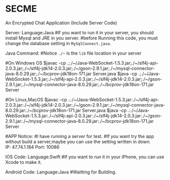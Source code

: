 # SECME
 An Encrypted Chat Application (Include Server Code)
 
Server:
  Language:Java
  #If you want to run it in your server, you should install Mysql and JRE in you server.
  #before Running this code, you must change the database setting in `MySqlConnect.java`.

  Java Command:
  #Notice
  `./~` is the `lib` file location in your server
  
  #On Windows OS
    $javac -cp .;./~/Java-WebSocket-1.5.3.jar;./~/slf4j-api-2.0.3.jar;./~/slf4j-jdk14-2.0.3.jar;./~/gson-2.9.1.jar;./~/mysql-connector-java-8.0.29.jar;./~/bcprov-jdk18on-171.jar Server.java
    $java -cp .;./~/Java-WebSocket-1.5.3.jar;./~/slf4j-api-2.0.3.jar;./~/slf4j-jdk14-2.0.3.jar;./~/gson-2.9.1.jar;./~/mysql-connector-java-8.0.29.jar;./~/bcprov-jdk18on-171.jar Server

  #On Linux,MacOS
    $javac -cp .:./~/Java-WebSocket-1.5.3.jar:./~/slf4j-api-2.0.3.jar:./~/slf4j-jdk14-2.0.3.jar:./~/gson-2.9.1.jar:./~/mysql-connector-java-8.0.29.jar:./~/bcprov-jdk18on-171.jar Server.java
    $java -cp .:./~/Java-WebSocket-1.5.3.jar:./~/slf4j-api-2.0.3.jar:./~/slf4j-jdk14-2.0.3.jar:./~/gson-2.9.1.jar:./~/mysql-connector-java-8.0.29.jar:./~/bcprov-jdk18on-171.jar Server
  
  
#APP
  Notice:
  #I have running a server for test.
  #If you want try the app without build a server,maybe you can use the setting written in down.  
    IP: 47.74.1.184  Port: 10086
   
  IOS Code:
    Language:Swift
    #If you want to run it in your iPhone, you can use Xcode to make it.
   
  Android Code:
    Language:Java
    #Waitting for Building.
